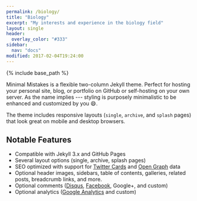```yaml
---
permalink: /biology/
title: "Biology"
excerpt: "My interests and experience in the biology field"
layout: single
header:
  overlay_color: "#333"
sidebar:
  nav: "docs"
modified: 2017-02-04T19:24:00
---
```


{% include base_path %}

Minimal Mistakes is a flexible two-column Jekyll theme. Perfect for hosting your personal site, blog, or portfolio on GitHub or self-hosting on your own server. As the name implies --- styling is purposely minimalistic to be enhanced and customized by you :smile:.

The theme includes responsive layouts (`single`, `archive`, and `splash` pages) that look great on mobile and desktop browsers.

## Notable Features

- Compatible with Jekyll 3.x and GitHub Pages
- Several layout options (single, archive, splash pages)
- SEO optimized with support for [Twitter Cards](https://dev.twitter.com/cards/overview) and [Open Graph](http://ogp.me/) data
- Optional header images, sidebars, table of contents, galleries, related posts, breadcrumb links, and more.
- Optional comments ([Disqus](https://disqus.com/), [Facebook](https://developers.facebook.com/docs/plugins/comments), Google+, and custom)
- Optional analytics ([Google Analytics](https://www.google.com/analytics/) and custom)

